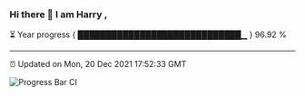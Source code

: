 ### Hi there 👋 I am Harry , 

⏳ Year progress { █████████████████████████████▁ } 96.92 %

---

⏰ Updated on Mon, 20 Dec 2021 17:52:33 GMT

![Progress Bar CI](https://github.com/duykhang68/duykhang68/workflows/Progress%20Bar%20CI/badge.svg)
